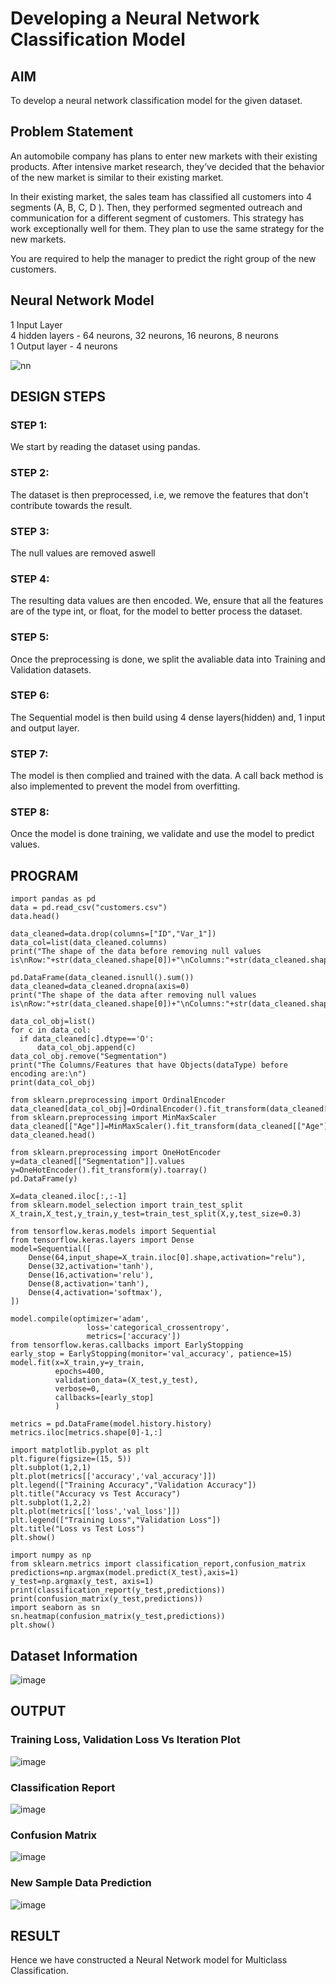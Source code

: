 # Developing a Neural Network Classification Model

## AIM

To develop a neural network classification model for the given dataset.

## Problem Statement

An automobile company has plans to enter new markets with their existing products. After intensive market research, they’ve decided that the behavior of the new market is similar to their existing market.

In their existing market, the sales team has classified all customers into 4 segments (A, B, C, D ). Then, they performed segmented outreach and communication for a different segment of customers. This strategy has work exceptionally well for them. They plan to use the same strategy for the new markets.

You are required to help the manager to predict the right group of the new customers.

## Neural Network Model
1 Input Layer<br>
4 hidden layers - 64 neurons, 32 neurons, 16 neurons, 8 neurons<br>
1 Output layer - 4 neurons<br>

![nn](https://user-images.githubusercontent.com/65499285/189124834-1efbdb4c-79ac-48b2-bcbb-b1d13ff640b0.svg)

## DESIGN STEPS

### STEP 1:
We start by reading the dataset using pandas.
### STEP 2:
The dataset is then preprocessed, i.e, we remove the features that don't contribute towards the result.
### STEP 3:
The null values are removed aswell
### STEP 4:
The resulting data values are then encoded. We, ensure that all the features are of the type int, or float, for the model to better process the dataset.
### STEP 5:
Once the preprocessing is done, we split the avaliable data into Training and Validation datasets.
### STEP 6:
The Sequential model is then build using 4 dense layers(hidden) and, 1 input and output layer.
### STEP 7:
The model is then complied and trained with the data. A call back method is also implemented to prevent the model from overfitting.
### STEP 8:
Once the model is done training, we validate and use the model to predict values.
## PROGRAM
```python3
import pandas as pd
data = pd.read_csv("customers.csv")
data.head()
```
```python3
data_cleaned=data.drop(columns=["ID","Var_1"])
data_col=list(data_cleaned.columns)
print("The shape of the data before removing null values is\nRow:"+str(data_cleaned.shape[0])+"\nColumns:"+str(data_cleaned.shape[1]))
```

```python3
pd.DataFrame(data_cleaned.isnull().sum())
data_cleaned=data_cleaned.dropna(axis=0)
print("The shape of the data after removing null values is\nRow:"+str(data_cleaned.shape[0])+"\nColumns:"+str(data_cleaned.shape[1]))

```

```python3
data_col_obj=list()
for c in data_col:
  if data_cleaned[c].dtype=='O':
      data_col_obj.append(c)
data_col_obj.remove("Segmentation")
print("The Columns/Features that have Objects(dataType) before encoding are:\n")
print(data_col_obj)

from sklearn.preprocessing import OrdinalEncoder
data_cleaned[data_col_obj]=OrdinalEncoder().fit_transform(data_cleaned[data_col_obj])
from sklearn.preprocessing import MinMaxScaler
data_cleaned[["Age"]]=MinMaxScaler().fit_transform(data_cleaned[["Age"]])
data_cleaned.head()

from sklearn.preprocessing import OneHotEncoder
y=data_cleaned[["Segmentation"]].values
y=OneHotEncoder().fit_transform(y).toarray()
pd.DataFrame(y)
```

```python3
X=data_cleaned.iloc[:,:-1]
from sklearn.model_selection import train_test_split
X_train,X_test,y_train,y_test=train_test_split(X,y,test_size=0.3)

from tensorflow.keras.models import Sequential
from tensorflow.keras.layers import Dense
model=Sequential([
    Dense(64,input_shape=X_train.iloc[0].shape,activation="relu"),
    Dense(32,activation='tanh'),
    Dense(16,activation='relu'),
    Dense(8,activation='tanh'),
    Dense(4,activation='softmax'),
])

model.compile(optimizer='adam',
                 loss='categorical_crossentropy',
                 metrics=['accuracy'])
from tensorflow.keras.callbacks import EarlyStopping
early_stop = EarlyStopping(monitor='val_accuracy', patience=15)
model.fit(x=X_train,y=y_train,
          epochs=400,
          validation_data=(X_test,y_test),
          verbose=0, 
          callbacks=[early_stop]
          )
```


```python3
metrics = pd.DataFrame(model.history.history)
metrics.iloc[metrics.shape[0]-1,:]
```

```python3
import matplotlib.pyplot as plt
plt.figure(figsize=(15, 5))
plt.subplot(1,2,1)
plt.plot(metrics[['accuracy','val_accuracy']])
plt.legend(["Training Accuracy","Validation Accuracy"])
plt.title("Accuracy vs Test Accuracy")
plt.subplot(1,2,2)
plt.plot(metrics[['loss','val_loss']])
plt.legend(["Training Loss","Validation Loss"])
plt.title("Loss vs Test Loss")
plt.show()
```

```python3
import numpy as np
from sklearn.metrics import classification_report,confusion_matrix
predictions=np.argmax(model.predict(X_test),axis=1)
y_test=np.argmax(y_test, axis=1)
print(classification_report(y_test,predictions))
print(confusion_matrix(y_test,predictions))
import seaborn as sn
sn.heatmap(confusion_matrix(y_test,predictions))
plt.show()
```
## Dataset Information
![image](https://user-images.githubusercontent.com/65499285/188649793-d5045c93-f721-47fd-b504-021494fcb256.png)


## OUTPUT

### Training Loss, Validation Loss Vs Iteration Plot
![image](https://user-images.githubusercontent.com/65499285/188649855-6e824cbd-3148-424e-bc24-deb0e093d2a8.png)


### Classification Report
![image](https://user-images.githubusercontent.com/65499285/188649904-60a32234-a508-41db-b968-039259a9a2d1.png)

### Confusion Matrix
![image](https://user-images.githubusercontent.com/65499285/188650140-be55fbbd-6ae9-4d37-9ccf-cede70c45fc1.png)

### New Sample Data Prediction

![image](https://user-images.githubusercontent.com/65499285/188653473-b4378d95-9d21-427a-93ed-47af07b09063.png)

## RESULT
Hence we have constructed a Neural Network model for Multiclass Classification.
